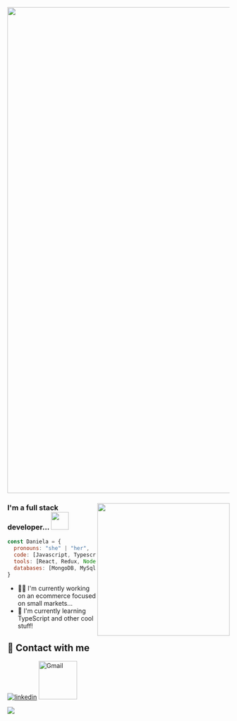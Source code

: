 <p align="center">
  <img alig src="https://i.postimg.cc/W4RX8TMw/banner.gif" width="1100"/>
</p>

 

### <img align='right' width="300" src="https://user-images.githubusercontent.com/54052523/163474648-21be73b2-9f18-4709-9cb9-2b740ca2b120.svg"/> I'm a full stack developer... <img src="https://media.giphy.com/media/mGcNjsfWAjY5AEZNw6/giphy.gif" width="40"></h2>


```javascript
const Daniela = {
  pronouns: "she" | "her",
  code: [Javascript, Typescript, HTML, CSS],
  tools: [React, Redux, Node, Express, Bootstrap, Heroku],
  databases: [MongoDB, MySql, SQLite, PostgreSQL]
}
```
- 👩‍💻 I'm currently working on an ecommerce focused on small markets...
- 🧠 I'm currently learning TypeScript and other cool stuff!


## 🔗 Contact with me
[![linkedin](https://img.shields.io/badge/linkedin-0A66C2?style=for-the-badge&logo=linkedin&logoColor=white)](https://www.linkedin.com/in/danielabedoya04/)
<a target="_blank" href="mailto:danielapoveda75@gmail.com">
  <img align="rigth" alt="Gmail" width="87px" src="https://img.shields.io/badge/Gmail-D14836?style=for-the-badge&logo=gmail&logoColor=white" />
</a>

![](https://komarev.com/ghpvc/?username=dbedoya04&label=PROFILE+VIEWS&color=blueviolet)

